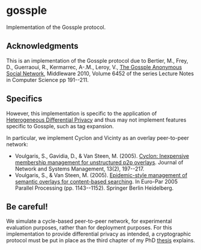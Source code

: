 # gossple
Implementation of the Gossple protocol.

## Acknowledgments
This is an implementation of the Gossple protocol due to Bertier, M., Frey, D., Guerraoui, R., Kermarrec, A-.M., Leroy, V., [The Gossple Anonymous Social Network](http://dx.doi.org/10.1007/978-3-642-16955-7_10), Middleware 2010, Volume 6452 of the series Lecture Notes in Computer Science pp 191--211.

## Specifics
However, this implementation is specific to the application of [Heterogeneous Differential Privacy](http://arxiv.org/abs/1504.06998) and thus may not implement features specific to Gossple, such as tag expansion.

In particular, we implement Cyclon and Vicinty as an overlay peer-to-peer network:

  * Voulgaris, S., Gavidia, D., & Van Steen, M. (2005). [Cyclon: Inexpensive membership management for unstructured p2p overlays](http://dx.doi.org/10.1007/s10922-005-4441-x). Journal of Network and Systems Management, 13(2), 197--217.
  * Voulgaris, S., & Van Steen, M. (2005). [Epidemic-style management of semantic overlays for content-based searching](http://dx.doi.org/10.1007/11549468_125). In Euro-Par 2005 Parallel Processing (pp. 1143--1152). Springer Berlin Heidelberg.

## Be careful!
We simulate a cycle-based peer-to-peer network, for experimental evaluation purposes, rather than for deployment purposes. For this implementation to provide differential privacy as intended, a cryptographic protocol must be put in place as the third chapter of my PhD [thesis](http://www.theses.fr/2013REN1S154) explains.
